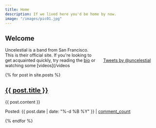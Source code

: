 ```yaml
---
title: Home
description: If we lived here you'd be home by now. 
image: "/images/pic01.jpg"
---
```


## Welcome

<style>
#socialstuff {
  float: right;
  padding: 20px;
  width: 162px;
}
@media screen and (max-width: 700px) {
  #socialstuff {
    display: none;
  }
}

</style>
<div id="socialstuff">
<p><a class="twitter-timeline" href="https://twitter.com/uncelestial" data-widget-id="518837278257336320">Tweets by @uncelestial</a>
<script>!function(d,s,id){var js,fjs=d.getElementsByTagName(s)[0],p=/^http:/.test(d.location)?'http':'https';if(!d.getElementById(id)){js=d.createElement(s);js.id=id;js.src=p+"://platform.twitter.com/widgets.js";fjs.parentNode.insertBefore(js,fjs);}}(document,"script","twitter-wjs");</script></p>
<p><div class="fb-like-box" data-href="https://www.facebook.com/uncelestial" data-width="162" data-height="300" data-colorscheme="light" data-show-faces="false" data-header="true" data-stream="true" data-show-border="false"></div></p>
</div>

Uncelestial is a band from San Francisco. This is their official site. If you're looking 
to get acquainted quickly, try reading the [bio](/about) or watching some [videos](/videos

{% for post in site.posts %}
<h2><a href="{{ post.url }}">{{ post.title }}</a></h2>
<p>{{ post.content }}</p>
<p>Posted: {{ post.date | date: "%-d %B %Y" }} | <a href="{{ post.url }}#disqus_thread">comment_count</a></p>
{% endfor %}
